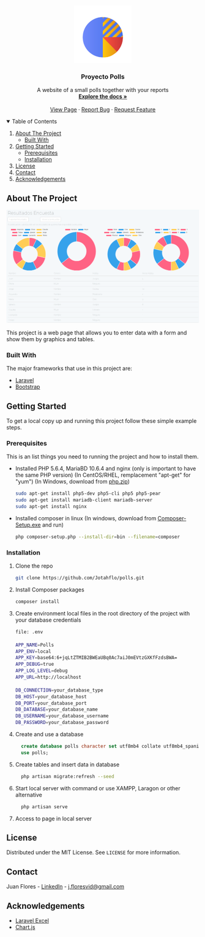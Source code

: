 <!-- PROJECT LOGO -->
<br />
<p align="center">
  <a href="https://github.com/Jotahflo/polls">
    <img src="resources/assets/chart.png" alt="Logo" width="150" height="150">
  </a>

  <h3 align="center">Proyecto Polls</h3>

  <p align="center">
    A website of a small polls together with your reports
    <br /> 
    <a href="https://github.com/Jotahflo/polls"><strong>Explore the docs »</strong></a>
    <br />
    <br />
    <a href="https://pollsjf.herokuapp.com/">View Page</a>
    ·
    <a href="https://github.com/Jotahflo/polls/issues">Report Bug</a>
    ·
    <a href="https://github.com/Jotahflo/polls/issues">Request Feature</a>
  </p>
</p>

<!-- TABLE OF CONTENTS -->
<details open="open">
  <summary>Table of Contents</summary>
  <ol>
    <li>
      <a href="#about-the-project">About The Project</a>
      <ul>
        <li><a href="#built-with">Built With</a></li>
      </ul>
    </li>
    <li>
      <a href="#getting-started">Getting Started</a>
      <ul>
        <li><a href="#prerequisites">Prerequisites</a></li>
        <li><a href="#installation">Installation</a></li>
      </ul>
    </li>
    <li><a href="#license">License</a></li>
    <li><a href="#contact">Contact</a></li>
    <li><a href="#acknowledgements">Acknowledgements</a></li>
  </ol>
</details>

<!-- ABOUT THE PROJECT -->

## About The Project

[![Product Name Screen Shot][product-screenshot]](https://Jfloresvid.github.io/portfolio)

This project is a web page that allows you to enter data with a form and show them by graphics and tables.

### Built With

The major frameworks that use in this project are:

- [Laravel](https://laravel.com/)
- [Bootstrap](https://getbootstrap.com/)

<!-- GETTING STARTED -->

## Getting Started

To get a local copy up and running this project follow these simple example steps.

### Prerequisites

This is an list things you need to running the project and how to install them.

- Installed PHP 5.6.4, MariaBD 10.6.4 and nginx (only is important to have the same PHP version) (In CentOS/RHEL, remplacement "apt-get" for "yum") (In Windows, download from [php.zip](https://windows.php.net/downloads/releases/archives/php-5.6.9-Win32-VC11-x64.zip))

  ```sh
  sudo apt-get install php5-dev php5-cli php5 php5-pear
  sudo apt-get install mariadb-client mariadb-server
  sudo apt-get install nginx
  ```

- Installed composer in linux (In windows, download from [Composer-Setup.exe](https://getcomposer.org/Composer-Setup.exe) and run)

  ```sh
  php composer-setup.php --install-dir=bin --filename=composer
  ```

### Installation

1.  Clone the repo
    ```sh
    git clone https://github.com/Jotahflo/polls.git
    ```
2.  Install Composer packages

    ```sh
    composer install
    ```

3.  Create environment local files in the root directory of the project with your database credentials

    ```sh
    file: .env

    APP_NAME=Polls
    APP_ENV=local
    APP_KEY=base64:6+jqLtZTMIB2BWEaUBq0Ac7aiJ0mEVtzGXKfFzdsBWA=
    APP_DEBUG=true
    APP_LOG_LEVEL=debug
    APP_URL=http://localhost

    DB_CONNECTION=your_database_type
    DB_HOST=your_database_host
    DB_PORT=your_database_port
    DB_DATABASE=your_database_name
    DB_USERNAME=your_database_username
    DB_PASSWORD=your_database_password
    ```

4.  Create and use a database

    ```sql
      create database polls character set utf8mb4 collate utf8mb4_spanish_ci;
      use polls;
    ```

5.  Create tables and insert data in database

    ```sh
      php artisan migrate:refresh --seed
    ```

6.  Start local server with command or use XAMPP, Laragon or other alternative

    ```sh
      php artisan serve
    ```

7.  Access to page in local server

<!-- LICENSE -->

## License

Distributed under the MIT License. See `LICENSE` for more information.

<!-- CONTACT -->

## Contact

Juan Flores - [LinkedIn](https://www.linkedin.com/in/jfloresvid) - j.floresvid@gmail.com

<!-- ACKNOWLEDGEMENTS -->

## Acknowledgements

- [Laravel Excel](https://laravel-excel.com/)
- [Chart.js](https://www.chartjs.org/)

[product-screenshot]: resources/assets/preview.png

